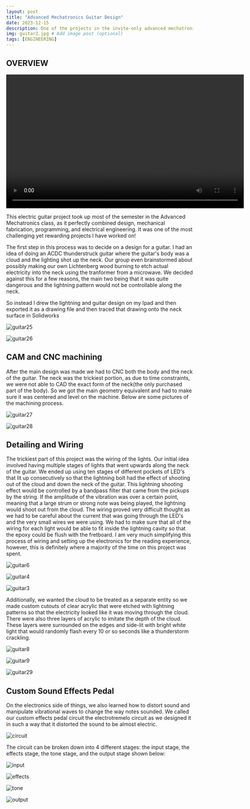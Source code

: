 ```yaml
---
layout: post
title: "Advanced Mechatronics Guitar Design"
date: 2023-12-15
description: One of the projects in the invite-only advanced mechatronics class I was a part of was to design, CNC, wire up, and make a custom sound effects pedal for a homemade electric guitar. # Add post description (optional)
img: guitar2.jpg # Add image post (optional)
tags: [ENGINEERING] 
---
```


## OVERVIEW

<video src="http://natgrrl.github.io/assets/GuitarLights.mp4" width="640" height="360" controls></video>

This electric guitar project took up most of the semester in the Advanced Mechatronics class, as it perfectly combined design, mechanical fabrication, programming, and electrical engineering. It was one of the most challenging yet rewarding projects I have worked on!

The first step in this process was to decide on a design for a guitar. I had an idea of doing an ACDC thunderstruck guitar where the guitar's body was a cloud and the lighting shot up the neck. Our group even brainstormed about possibly making our own Lichtenberg wood burning to etch actual electricity into the neck using the tranformer from a microwave. We decided against this for a few reasons, the main two being that it was quite dangerous and the lightning pattern would not be controllable along the neck.

So instead I drew the lightning and guitar design on my Ipad and then exported it as a drawing file and then traced that drawing onto the neck surface in Solidworks 


![guitar25](http://natgrrl.github.io/assets/img/guitar25.png) 

![guitar26](http://natgrrl.github.io/assets/img/guitar26.png)


## CAM and CNC machining

After the main design was made we had to CNC both the body and the neck of the guitar. The neck was the trickiest portion, as due to time constraints, we were not able to CAD the exact form of the neck(the only purchased part of the body). So we got the main geometry equivalent and had to make sure it was centered and level on the machine. Below are some pictures of the machining process.


![guitar27](http://natgrrl.github.io/assets/img/guitar27.jpg)

![guitar28](http://natgrrl.github.io/assets/img/guitar28.jpg)

## Detailing and Wiring

The trickiest part of this project was the wiring of the lights. Our initial idea involved having multiple stages of lights that went upwards along the neck of the guitar. We ended up using ten stages of different pockets of LED's that lit up consecutively so that the lightning bolt had the effect of shooting out of the cloud and down the neck of the guitar. This lightning shooting effect would be controlled by a bandpass filter that came from the pickups by the string. If the amplitude of the vibration was over a certain point, meaning that a large strum or strong note was being played, the lightning would shoot out from the cloud. The wiring proved very difficult thought as we had to be careful about the current that was going through the LED's and the very small wires we were using. We had to make sure that all of the wiring for each light would be able to fit inside the lightning cavity so that the epoxy could be flush with the fretboard. I am very much simplifying this process of wiring and setting up the electronics for the reading experience, however, this is definitely where a majority of the time on this project was spent. 

![guitar6](http://natgrrl.github.io/assets/img/guitar6.jpg) 

![guitar4](http://natgrrl.github.io/assets/img/guitar4.jpg)

![guitar3](http://natgrrl.github.io/assets/img/guitar3.jpg)

Additionally, we wanted the cloud to be treated as a separate entity so we made custom cutouts of clear acrylic that were etched with lightning patterns so that the electricity looked like it was moving through the cloud. There were also three layers of acrylic to imitate the depth of the cloud. These layers were surrounded on the edges and side-lit with bright white light that would randomly flash every 10 or so seconds like a thunderstorm crackling.

![guitar8](http://natgrrl.github.io/assets/img/guitar8.jpg)

![guitar9](http://natgrrl.github.io/assets/img/guitar9.jpg)

![guitar29](http://natgrrl.github.io/assets/img/guitar29.jpg)

## Custom Sound Effects Pedal

On the electronics side of things, we also learned how to distort sound and manipulate vibrational waves to change the way notes sounded. We called our custom effects pedal circuit the electrotremelo circuit as we designed it in such a way that it distorted the sound to be almost electric.

![circuit](http://natgrrl.github.io/assets/img/circuit.png)

The circuit can be broken down into 4 different stages: the input stage, the effects stage, the tone stage, and the output stage shown below:

![input](http://natgrrl.github.io/assets/img/input.png)

![effects](http://natgrrl.github.io/assets/img/effects.png)

![tone](http://natgrrl.github.io/assets/img/tone.png)

![output](http://natgrrl.github.io/assets/img/output.png)
